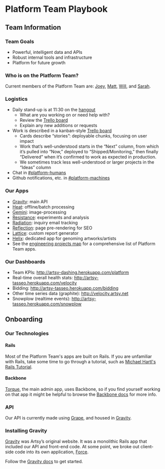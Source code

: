 # Platform Team Playbook

## Team Information

### Team Goals
* Powerful, intelligent data and APIs
* Robust internal tools and infrastructure
* Platform for future growth

### Who is on the Platform Team?
Current members of the Platform Team are: [Joey](https://github.com/joeyaghion), [Matt](https://github.com/mzikherman), [Will](https://github.com/wrgoldstein), and [Sarah](https://github.com/sweir27). 

### Logistics
* Daily stand-up is at 11:30 on the [hangout](https://www.artsy.net/platformstandup)
    * What are you working on or need help with?
    * Review the [Trello board](https://trello.com/b/2lTTggr8/platform-engineering)
    * Explain any new additions or requests
* Work is described in a kanban-style [Trello board](https://trello.com/b/2lTTggr8/platform-engineering)
    * Cards describe “stories”: deployable chunks, focusing on user impact
    * Work that’s well-understood starts in the “Next” column, from which it’s pulled into “Now,” deployed to “Shipped/Monitoring,” then finally “Delivered” when it’s confirmed to work as expected in production.
    * We sometimes track less well-understood or larger projects in the “Ideas” column
* Chat in [#platform-humans](https://artsy.slack.com/messages/platform-humans/)
* Github notifications, etc. in [#platform-machines](https://artsy.slack.com/messages/platform-machines/)

### Our Apps
* [Gravity](https://github.com/artsy/gravity): main API 
* [Heat](https://github.com/artsy/heat): offline/batch processing 
* [Gemini](https://github.com/artsy/gemini): image-processing 
* [Resistance](https://github.com/artsy/resistance): experiments and analysis 
* [Radiation](https://github.com/artsy/radiation): inquiry email tracking 
* [Reflection](https://github.com/artsy/reflection): page pre-rendering for SEO 
* [Lattice](https://github.com/artsy/lattice): custom report generator 
* [Helix](https://github.com/artsy/helix): dedicated app for genoming artworks/artists 
* See the [engineering projects map](https://trello.com/b/VLlTIM7l/artsy-engineering-projects-map) for a comprehensive list of Platform Team apps.

### Our Dashboards
* Team KPIs: http://artsy-dashing.herokuapp.com/platform
* Real-time overall health stats: http://artsy-tasseo.herokuapp.com/velocity
* Bidding: http://artsy-tasseo.herokuapp.com/bidding
* Other time series data (graphite): http://velocity.artsy.net
* Snowplow (realtime events): http://artsy-tasseo.herokuapp.com/snowplow

## Onboarding

### Our Technologies

#### Rails
Most of the Platform Team's apps are built on Rails. If you are unfamiliar with Rails, take some time to go through a tutorial, such as [Michael Hartl's Rails Tutorial](https://www.railstutorial.org/book).

#### Backbone
[Torque](https://github.com/artsy/torque), the main admin app, uses Backbone, so if you find yourself working on that app it might be helpful to browse the [Backbone docs](http://backbonejs.org/) for more info.

### API
Our API is currently made using [Grape](https://github.com/intridea/grape), and housed in [Gravity](https://github.com/artsy/gravity).

### Installing Gravity

[Gravity](https://github.com/artsy/gravity) was Artsy’s original website. It was a monolithic Rails app that included our API and front-end code. At some point, we broke out client-side code into its own application, [Force](https://github.com/artsy/force).

Follow the [Gravity docs](https://github.com/artsy/gravity/blob/master/doc/GettingStarted.md) to get started.

